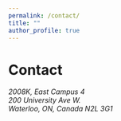```yaml
---
permalink: /contact/
title: ""
author_profile: true
---
```


# Contact  
  
<address>
2008K, East Campus 4<br />
200 University Ave W.<br />
Waterloo, ON, Canada N2L 3G1<br />
</address>



